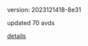 version: 2023121418-8e31

updated 70 avds

[details](https://github.com/0x74f917491bfa7ebfa379/ali_avd_db/blob/master/change_log/2023/12/14/18/8e31.txt)